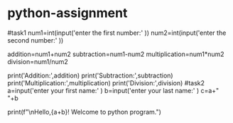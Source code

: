 # python-assignment
#task1
num1=int(input('enter the first number:' ))
num2=int(input('enter the second number:' ))

addition=num1+num2
subtraction=num1-num2
multiplication=num1*num2
division=num1/num2

print('Addition:',addition)
print('Subtraction:',subtraction)
print('Multiplication:',multiplication)
print('Division:',division)
#task2
a=input('enter your first name:' )
b=input('enter your last name:' )
c=a+" "+b

print(f"\nHello,{a+b}! Welcome to python program.")
